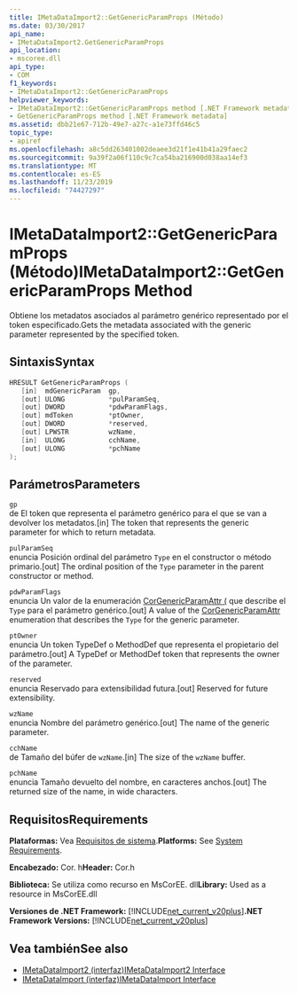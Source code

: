 ```yaml
---
title: IMetaDataImport2::GetGenericParamProps (Método)
ms.date: 03/30/2017
api_name:
- IMetaDataImport2.GetGenericParamProps
api_location:
- mscoree.dll
api_type:
- COM
f1_keywords:
- IMetaDataImport2::GetGenericParamProps
helpviewer_keywords:
- IMetaDataImport2::GetGenericParamProps method [.NET Framework metadata]
- GetGenericParamProps method [.NET Framework metadata]
ms.assetid: dbb21e67-712b-49e7-a27c-a1e73ffd46c5
topic_type:
- apiref
ms.openlocfilehash: a8c5dd263401002deaee3d21f1e41b41a29faec2
ms.sourcegitcommit: 9a39f2a06f110c9c7ca54ba216900d038aa14ef3
ms.translationtype: MT
ms.contentlocale: es-ES
ms.lasthandoff: 11/23/2019
ms.locfileid: "74427297"
---
```

# <a name="imetadataimport2getgenericparamprops-method"></a><span data-ttu-id="e8716-102">IMetaDataImport2::GetGenericParamProps (Método)</span><span class="sxs-lookup"><span data-stu-id="e8716-102">IMetaDataImport2::GetGenericParamProps Method</span></span>
<span data-ttu-id="e8716-103">Obtiene los metadatos asociados al parámetro genérico representado por el token especificado.</span><span class="sxs-lookup"><span data-stu-id="e8716-103">Gets the metadata associated with the generic parameter represented by the specified token.</span></span>  
  
## <a name="syntax"></a><span data-ttu-id="e8716-104">Sintaxis</span><span class="sxs-lookup"><span data-stu-id="e8716-104">Syntax</span></span>  
  
```cpp  
HRESULT GetGenericParamProps (  
   [in]  mdGenericParam  gp,  
   [out] ULONG           *pulParamSeq,  
   [out] DWORD           *pdwParamFlags,  
   [out] mdToken         *ptOwner,  
   [out] DWORD           *reserved,  
   [out] LPWSTR          wzName,  
   [in]  ULONG           cchName,  
   [out] ULONG           *pchName  
);  
```  
  
## <a name="parameters"></a><span data-ttu-id="e8716-105">Parámetros</span><span class="sxs-lookup"><span data-stu-id="e8716-105">Parameters</span></span>  
 `gp`  
 <span data-ttu-id="e8716-106">de El token que representa el parámetro genérico para el que se van a devolver los metadatos.</span><span class="sxs-lookup"><span data-stu-id="e8716-106">[in] The token that represents the generic parameter for which to return metadata.</span></span>  
  
 `pulParamSeq`  
 <span data-ttu-id="e8716-107">enuncia Posición ordinal del parámetro `Type` en el constructor o método primario.</span><span class="sxs-lookup"><span data-stu-id="e8716-107">[out] The ordinal position of the `Type` parameter in the parent constructor or method.</span></span>  
  
 `pdwParamFlags`  
 <span data-ttu-id="e8716-108">enuncia Un valor de la enumeración [CorGenericParamAttr (](../../../../docs/framework/unmanaged-api/metadata/corgenericparamattr-enumeration.md) que describe el `Type` para el parámetro genérico.</span><span class="sxs-lookup"><span data-stu-id="e8716-108">[out] A value of the [CorGenericParamAttr](../../../../docs/framework/unmanaged-api/metadata/corgenericparamattr-enumeration.md) enumeration that describes the `Type` for the generic parameter.</span></span>  
  
 `ptOwner`  
 <span data-ttu-id="e8716-109">enuncia Un token TypeDef o MethodDef que representa el propietario del parámetro.</span><span class="sxs-lookup"><span data-stu-id="e8716-109">[out] A TypeDef or MethodDef token that represents the owner of the parameter.</span></span>  
  
 `reserved`  
 <span data-ttu-id="e8716-110">enuncia Reservado para extensibilidad futura.</span><span class="sxs-lookup"><span data-stu-id="e8716-110">[out] Reserved for future extensibility.</span></span>  
  
 `wzName`  
 <span data-ttu-id="e8716-111">enuncia Nombre del parámetro genérico.</span><span class="sxs-lookup"><span data-stu-id="e8716-111">[out] The name of the generic parameter.</span></span>  
  
 `cchName`  
 <span data-ttu-id="e8716-112">de Tamaño del búfer de `wzName`.</span><span class="sxs-lookup"><span data-stu-id="e8716-112">[in] The size of the `wzName` buffer.</span></span>  
  
 `pchName`  
 <span data-ttu-id="e8716-113">enuncia Tamaño devuelto del nombre, en caracteres anchos.</span><span class="sxs-lookup"><span data-stu-id="e8716-113">[out] The returned size of the name, in wide characters.</span></span>  
  
## <a name="requirements"></a><span data-ttu-id="e8716-114">Requisitos</span><span class="sxs-lookup"><span data-stu-id="e8716-114">Requirements</span></span>  
 <span data-ttu-id="e8716-115">**Plataformas:** Vea [Requisitos de sistema](../../../../docs/framework/get-started/system-requirements.md).</span><span class="sxs-lookup"><span data-stu-id="e8716-115">**Platforms:** See [System Requirements](../../../../docs/framework/get-started/system-requirements.md).</span></span>  
  
 <span data-ttu-id="e8716-116">**Encabezado:** Cor. h</span><span class="sxs-lookup"><span data-stu-id="e8716-116">**Header:** Cor.h</span></span>  
  
 <span data-ttu-id="e8716-117">**Biblioteca:** Se utiliza como recurso en MsCorEE. dll</span><span class="sxs-lookup"><span data-stu-id="e8716-117">**Library:** Used as a resource in MsCorEE.dll</span></span>  
  
 <span data-ttu-id="e8716-118">**Versiones de .NET Framework:** [!INCLUDE[net_current_v20plus](../../../../includes/net-current-v20plus-md.md)]</span><span class="sxs-lookup"><span data-stu-id="e8716-118">**.NET Framework Versions:** [!INCLUDE[net_current_v20plus](../../../../includes/net-current-v20plus-md.md)]</span></span>  
  
## <a name="see-also"></a><span data-ttu-id="e8716-119">Vea también</span><span class="sxs-lookup"><span data-stu-id="e8716-119">See also</span></span>

- [<span data-ttu-id="e8716-120">IMetaDataImport2 (interfaz)</span><span class="sxs-lookup"><span data-stu-id="e8716-120">IMetaDataImport2 Interface</span></span>](../../../../docs/framework/unmanaged-api/metadata/imetadataimport2-interface.md)
- [<span data-ttu-id="e8716-121">IMetaDataImport (interfaz)</span><span class="sxs-lookup"><span data-stu-id="e8716-121">IMetaDataImport Interface</span></span>](../../../../docs/framework/unmanaged-api/metadata/imetadataimport-interface.md)
